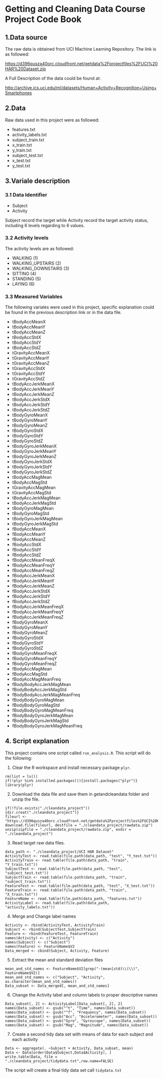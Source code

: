 # Getting and Cleaning Data Course Project Code Book

## 1.Data source

The raw data is obtained from UCI Machine Learning Repository. The link is as followed:

https://d396qusza40orc.cloudfront.net/getdata%2Fprojectfiles%2FUCI%20HAR%20Dataset.zip 

A Full Description of the data could be found at:

http://archive.ics.uci.edu/ml/datasets/Human+Activity+Recognition+Using+Smartphones 

## 2.Data
Raw data used in this project were as followed:
- features.txt
- activity_labels.txt
- subject_train.txt
- x_train.txt
- y_train.txt
- subject_test.txt
- x_test.txt
- y_test.txt

## 3.Variale description
### 3.1 Data Identifier
- Subject
- Activity

Subject record the target while Activity record the target activity status, including 6 levels regarding to 6 values. 
### 3.2 Activity levels
The activity levels are as followed:
- WALKING (1)
- WALKING_UPSTAIRS (2)
- WALKING_DOWNSTAIRS (3)
- SITTING (4)
- STANDING (5)
- LAYING (6)

### 3.3 Measured Variables
The following variales were used in this project, specific explanation could be found in the previous description link or in the data file.
- tBodyAccMeanX
- tBodyAccMeanY
- tBodyAccMeanZ
- tBodyAccStdX
- tBodyAccStdY
- tBodyAccStdZ
- tGravityAccMeanX
- tGravityAccMeanY
- tGravityAccMeanZ
- tGravityAccStdX
- tGravityAccStdY
- tGravityAccStdZ
- tBodyAccJerkMeanX
- tBodyAccJerkMeanY
- tBodyAccJerkMeanZ
- tBodyAccJerkStdX
- tBodyAccJerkStdY
- tBodyAccJerkStdZ
- tBodyGyroMeanX
- tBodyGyroMeanY
- tBodyGyroMeanZ
- tBodyGyroStdX
- tBodyGyroStdY
- tBodyGyroStdZ
- tBodyGyroJerkMeanX
- tBodyGyroJerkMeanY
- tBodyGyroJerkMeanZ
- tBodyGyroJerkStdX
- tBodyGyroJerkStdY
- tBodyGyroJerkStdZ
- tBodyAccMagMean
- tBodyAccMagStd
- tGravityAccMagMean
- tGravityAccMagStd
- tBodyAccJerkMagMean
- tBodyAccJerkMagStd
- tBodyGyroMagMean
- tBodyGyroMagStd
- tBodyGyroJerkMagMean
- tBodyGyroJerkMagStd
- fBodyAccMeanX
- fBodyAccMeanY
- fBodyAccMeanZ
- fBodyAccStdX
- fBodyAccStdY
- fBodyAccStdZ
- fBodyAccMeanFreqX
- fBodyAccMeanFreqY
- fBodyAccMeanFreqZ
- fBodyAccJerkMeanX
- fBodyAccJerkMeanY
- fBodyAccJerkMeanZ
- fBodyAccJerkStdX
- fBodyAccJerkStdY
- fBodyAccJerkStdZ
- fBodyAccJerkMeanFreqX
- fBodyAccJerkMeanFreqY
- fBodyAccJerkMeanFreqZ
- fBodyGyroMeanX
- fBodyGyroMeanY
- fBodyGyroMeanZ
- fBodyGyroStdX
- fBodyGyroStdY
- fBodyGyroStdZ
- fBodyGyroMeanFreqX
- fBodyGyroMeanFreqY
- fBodyGyroMeanFreqZ
- fBodyAccMagMean
- fBodyAccMagStd
- fBodyAccMagMeanFreq
- fBodyBodyAccJerkMagMean
- fBodyBodyAccJerkMagStd
- fBodyBodyAccJerkMagMeanFreq
- fBodyBodyGyroMagMean
- fBodyBodyGyroMagStd
- fBodyBodyGyroMagMeanFreq
- fBodyBodyGyroJerkMagMean
- fBodyBodyGyroJerkMagStd
- fBodyBodyGyroJerkMagMeanFreq

## 4. Script explanation
This project contains one script called `run_analysis.R`. This script will do the following:

1. Clear the R workspace and install necessary package `plyr`.
```{r}
rm(list = ls())
if(!plyr %in% installed.packages()){install.packages("plyr")}
library(plyr)
```
2. Download the data file and save them in getandcleandata folder and unzip the file.
```{r}
if(!file.exists("./cleandata_project")){dir.creat("./cleandata_project")}
fileurl <- "https://d396qusza40orc.cloudfront.net/getdata%2Fprojectfiles%2FUCI%20HAR%20Dataset.zip"
download.file(fileurl, destfile = "./cleandata_project/rawdata.zip")
unzip(zipfile = "./cleandata_project/rawdata.zip", exdir = "./cleandata_project")
```
3. Read target raw data files.
```{r}
data_path <- "./cleandata_project/UCI HAR Dataset"
ActivityTest <- read.table(file.path(data_path, "test", "Y_test.txt"))
ActivityTrain <- read.table(file.path(data_path, "train", "Y_train.txt"))
SubjectTest <- read.table(file.path(data_path, "test", "subject_test.txt"))
SubjectTrain <- read.table(file.path(data_path, "train", "subject_train.txt"))
FeatureTest <- read.table(file.path(data_path, "test", "X_test.txt"))
FeatureTrain <- read.table(file.path(data_path, "train", "X_train.txt"))
FeatureName <- read.table(file.path(data_path, "features.txt"))
ActivityLabel <- read.table(file.path(data_path, "activity_labels.txt"))
```
4. Merge and Change label names
```{r}
Activity <- rbind(ActivityTest, ActivityTrain)
Subject <- rbind(SubjectTest,SubjectTrain)
Feature <- rbind(FeatureTest, FeatureTrain)
names(Activity) <- c("Activity")
names(Subject) <- c("Subject")
names(Feature) <- FeatureName$V2
Data_merged <- cbind(Subject, Activity, Feature)
```
5. Extract the mean and standard deviation files
```{r}
mean_and_std_names <- FeatureName$V2[grep("-(mean|std)\\(\\)", FeatureName$V2)]
mean_and_std_names <- c("Subject", "Activity", as.character(mean_and_std_names))
Data_subset <- Data_merged[, mean_and_std_names]
```
6. Change the Activity label and column labels to proper descriptive names
```{r}
Data_subset[, 2] <- ActivityLabel[Data_subset[, 2], 2]
names(Data_subset) <- gsub("^t", "Time", names(Data_subset))
names(Data_subset) <- gsub("^f", "Frequency", names(Data_subset))
names(Data_subset) <- gsub("Acc", "Accelerometer", names(Data_subset))
names(Data_subset) <- gsub("Gyro", "Gyroscope", names(Data_subset))
names(Data_subset) <- gsub("Mag", "Magnitude", names(Data_subset))
```
7. Create a second tidy data set with means of data for each subject and each activity
```{r}
Data <- aggregate(. ~Subject + Activity, Data_subset, mean)
Data <- Data[order(Data$Subject,Data$Activity), ]
write.table(Data, file = "./cleandata_project/tidydata.txt",row.name=FALSE)
```

The script will create a final tidy data set call `tidydata.txt`